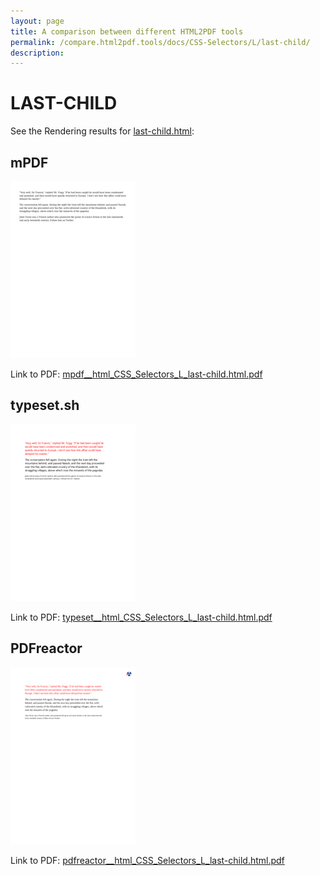 ```yaml
---
layout: page
title: A comparison between different HTML2PDF tools
permalink: /compare.html2pdf.tools/docs/CSS-Selectors/L/last-child/
description: 
---
```


# LAST-CHILD

See the Rendering results for [last-child.html](/html/CSS%20Selectors/L/last-child.html):

## mPDF
![](mpdf__html_CSS_Selectors_L_last-child.html.png) 

Link to PDF: [mpdf__html_CSS_Selectors_L_last-child.html.pdf](mpdf__html_CSS_Selectors_L_last-child.html.pdf)

## typeset.sh
![](typeset__html_CSS_Selectors_L_last-child.html.png) 

Link to PDF: [typeset__html_CSS_Selectors_L_last-child.html.pdf](typeset__html_CSS_Selectors_L_last-child.html.pdf)

## PDFreactor
![](pdfreactor__html_CSS_Selectors_L_last-child.html.png) 

Link to PDF: [pdfreactor__html_CSS_Selectors_L_last-child.html.pdf](pdfreactor__html_CSS_Selectors_L_last-child.html.pdf)
